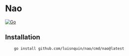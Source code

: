 # Nao

[![Go](https://github.com/luisnquin/nao/actions/workflows/go.yml/badge.svg)](https://github.com/luisnquin/nao/actions/workflows/go.yml)

## Installation
```
    go install github.com/luisnquin/nao/cmd/nao@latest
```